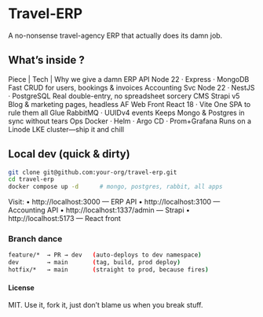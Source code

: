 # Travel-ERP

A no-nonsense travel-agency ERP that actually does its damn job.

##  What’s inside ?

Piece |	Tech |	Why we give a damn
ERP API	Node 22 · Express · MongoDB	Fast CRUD for users, bookings & invoices
Accounting Svc	Node 22 · NestJS · PostgreSQL	Real double-entry, no spreadsheet sorcery
CMS	Strapi v5	Blog & marketing pages, headless AF
Web Front	React 18 · Vite	One SPA to rule them all
Glue	RabbitMQ · UUIDv4 events	Keeps Mongo & Postgres in sync without tears
Ops	Docker · Helm · Argo CD · Prom+Grafana	Runs on a Linode LKE cluster—ship it and chill

## Local dev (quick & dirty)
```bash
git clone git@github.com:your-org/travel-erp.git
cd travel-erp
docker compose up -d      # mongo, postgres, rabbit, all apps
```

Visit:
	•	http://localhost:3000 — ERP API
	•	http://localhost:3100 — Accounting API
	•	http://localhost:1337/admin — Strapi
	•	http://localhost:5173 — React front

### Branch dance

```bash
feature/*  → PR → dev   (auto-deploys to dev namespace)
dev        → main       (tag, build, prod deploy)
hotfix/*   → main       (straight to prod, because fires)
```

#### License

MIT. Use it, fork it, just don’t blame us when you break stuff.
